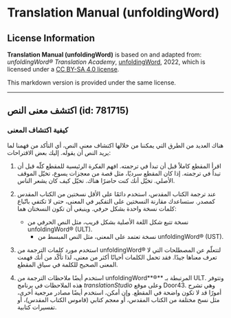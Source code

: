 # Translation Manual (unfoldingWord)

## License Information

**Translation Manual (unfoldingWord)** is based on and adapted from: _unfoldingWord® Translation Academy_, [unfoldingWord](https://unfoldingword.org/utw), 2022, which is licensed under a [CC BY-SA 4.0 license](https://creativecommons.org/licenses/by-sa/4.0/legalcode.en).

This markdown version is provided under the same license.



--------------------------------

## اكتشف معنى النص (id: 781715)

### كيفية اكتشاف المعنى

هناك العديد من الطرق التي يمكننا من خلالها اكتشاف معنى النص، أي التأكد من فهمنا لما يريد النص أن يقوله. إليك بعض الاقتراحات:

1. اقرأ المقطع كاملاً قبل أن تبدأ في ترجمته. افهم الفكرة الرئيسية للمقطع كلّه قبل أن تبدأ في ترجمته. إذا كان المقطع سرديًا، مثل قصة من معجزات يسوع، تخيّل الموقف الأصلي. تخيّل أنك كنت حاضرًا هناك. تخيّل كيف كان يشعر الناس.
2. عند ترجمة الكتاب المقدس، استخدم دائمًا على الأقل نسختين من الكتاب المقدس كمصدر. ستساعدك مقارنة النسختين على التفكير في المعنى، حتى لا تكتفي باتّباع كلمات نسخة واحدة بشكل حرفي. وينبغي أن تكون النسختان هما:

    * نسخة تتبع شكل اللغة الأصلية بشكل قريب، مثل النص الحرفي من unfoldingWord® (ULT).
        * نسخة تعتمد على المعنى، مثل النص المبسط من unfoldingWord® (UST).
3. استخدم مورد كلمات الترجمة من unfoldingWord® لتتعلّم عن المصطلحات التي لا تعرف معناها جيدًا. فقد تحمل الكلمات أحيانًا أكثر من معنى، لذا تأكّد من أنك فهمت المعنى الصحيح للكلمة في سياق المقطع.
4. استخدم أيضًا ملاحظات الترجمة من unfoldingWord**®** المرتبطة بـ ULT. وتتوفر هذه الملاحظات في برنامج *translationStudio* وعلى موقع Door43\. وهي تشرح أمورًا قد لا تكون واضحة في المقطع. وإن أمكن، استخدم أيضًا مصادر مرجعية أخرى، مثل نسخ مختلفة من الكتاب المقدس، أو معجم كتابي (قاموس الكتاب المقدس)، أو تفسيرات كتابية.


